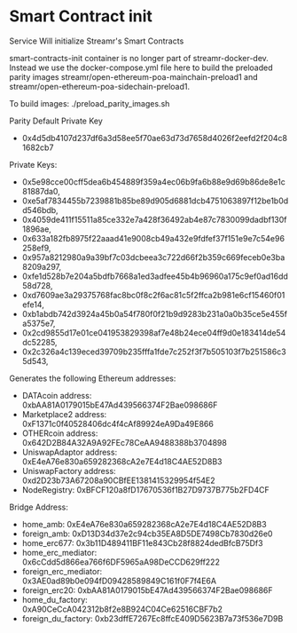 # Smart Contract init
Service Will initialize Streamr's Smart Contracts

smart-contracts-init container is no longer part of streamr-docker-dev. Instead we use the docker-compose.yml file here to build the preloaded parity images streamr/open-ethereum-poa-mainchain-preload1 and streamr/open-ethereum-poa-sidechain-preload1.

To build images:
./preload_parity_images.sh


Parity Default Private Key 
* 0x4d5db4107d237df6a3d58ee5f70ae63d73d7658d4026f2eefd2f204c81682cb7

Private Keys:
* 0x5e98cce00cff5dea6b454889f359a4ec06b9fa6b88e9d69b86de8e1c81887da0,
* 0xe5af7834455b7239881b85be89d905d6881dcb4751063897f12be1b0dd546bdb,
* 0x4059de411f15511a85ce332e7a428f36492ab4e87c7830099dadbf130f1896ae,
* 0x633a182fb8975f22aaad41e9008cb49a432e9fdfef37f151e9e7c54e96258ef9,
* 0x957a8212980a9a39bf7c03dcbeea3c722d66f2b359c669feceb0e3ba8209a297,
* 0xfe1d528b7e204a5bdfb7668a1ed3adfee45b4b96960a175c9ef0ad16dd58d728,
* 0xd7609ae3a29375768fac8bc0f8c2f6ac81c5f2ffca2b981e6cf15460f01efe14,
* 0xb1abdb742d3924a45b0a54f780f0f21b9d9283b231a0a0b35ce5e455fa5375e7,
* 0x2cd9855d17e01ce041953829398af7e48b24ece04ff9d0e183414de54dc52285,
* 0x2c326a4c139eced39709b235fffa1fde7c252f3f7b505103f7b251586c35d543,


Generates the following Ethereum addresses:
* DATAcoin address: 0xbAA81A0179015bE47Ad439566374F2Bae098686F
* Marketplace2 address: 0xF1371c0f40528406dc4f4cAf89924eA9Da49E866
* OTHERcoin address: 0x642D2B84A32A9A92FEc78CeAA9488388b3704898
* UniswapAdaptor address: 0xE4eA76e830a659282368cA2e7E4d18C4AE52D8B3
* UniswapFactory address: 0xd2D23b73A67208a90CBfEE1381415329954f54E2
* NodeRegistry: 0xBFCF120a8fD17670536f1B27D9737B775b2FD4CF

Bridge Address:
* home_amb: 0xE4eA76e830a659282368cA2e7E4d18C4AE52D8B3
* foreign_amb: 0xD13D34d37e2c94cb35EA8D5DE7498Cb7830d26e0
* home_erc677: 0x3b11D489411BF11e843Cb28f8824dedBfcB75Df3
* home_erc_mediator: 0x6cCdd5d866ea766f6DF5965aA98DeCCD629ff222
* foreign_erc_mediator: 0x3AE0ad89b0e094fD09428589849C161f0F7f4E6A
* foreign_erc20: 0xbAA81A0179015bE47Ad439566374F2Bae098686F
* home_du_factory: 0xA90CeCcA042312b8f2e8B924C04Ce62516CBF7b2
* foreign_du_factory: 0xb23dffE7267Ec8ffcE409D5623B7a73f536e7D9B

